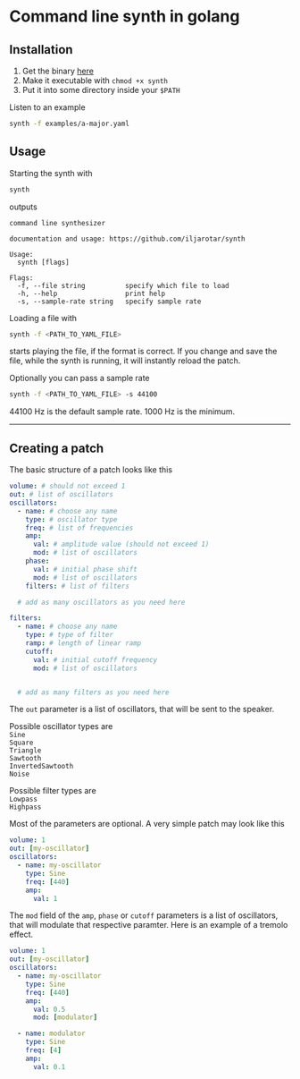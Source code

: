 # Command line synth in golang

## Installation

1. Get the binary [here](https://github.com/iljarotar/synth/releases)
2. Make it executable with `chmod +x synth`
3. Put it into some directory inside your `$PATH`

Listen to an example

```bash
synth -f examples/a-major.yaml
```

## Usage

Starting the synth with

```bash
synth
```

outputs

```
command line synthesizer

documentation and usage: https://github.com/iljarotar/synth

Usage:
  synth [flags]

Flags:
  -f, --file string          specify which file to load
  -h, --help                 print help
  -s, --sample-rate string   specify sample rate
```

Loading a file with

```bash
synth -f <PATH_TO_YAML_FILE>
```

starts playing the file, if the format is correct. If you change and save the file, while the synth is running, it will instantly reload the patch.

Optionally you can pass a sample rate

```bash
synth -f <PATH_TO_YAML_FILE> -s 44100
```

44100 Hz is the default sample rate. 1000 Hz is the minimum.

---

## Creating a patch

The basic structure of a patch looks like this

```yaml
volume: # should not exceed 1
out: # list of oscillators
oscillators:
  - name: # choose any name
    type: # oscillator type
    freq: # list of frequencies
    amp:
      val: # amplitude value (should not exceed 1)
      mod: # list of oscillators
    phase:
      val: # initial phase shift
      mod: # list of oscillators
    filters: # list of filters

  # add as many oscillators as you need here

filters:
  - name: # choose any name
    type: # type of filter
    ramp: # length of linear ramp
    cutoff:
      val: # initial cutoff frequency
      mod: # list of oscillators


  # add as many filters as you need here
```

The `out` parameter is a list of oscillators, that will be sent to the speaker.

Possible oscillator types are  
`Sine`  
`Square`  
`Triangle`  
`Sawtooth`  
`InvertedSawtooth`  
`Noise`

Possible filter types are  
`Lowpass`  
`Highpass`

Most of the parameters are optional. A very simple patch may look like this

```yaml
volume: 1
out: [my-oscillator]
oscillators:
  - name: my-oscillator
    type: Sine
    freq: [440]
    amp:
      val: 1
```

The `mod` field of the `amp`, `phase` or `cutoff` parameters is a list of oscillators, that will modulate that respective paramter. Here is an example of a tremolo effect.

```yaml
volume: 1
out: [my-oscillator]
oscillators:
  - name: my-oscillator
    type: Sine
    freq: [440]
    amp:
      val: 0.5
      mod: [modulator]

  - name: modulator
    type: Sine
    freq: [4]
    amp:
      val: 0.1
```
